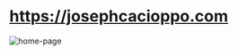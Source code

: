 # https://josephcacioppo.com

![home-page](https://user-images.githubusercontent.com/14670479/72126013-9a695180-3338-11ea-895f-ec7104ceabd8.png)
